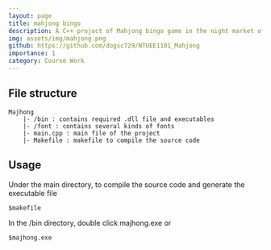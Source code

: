 ```yaml
---
layout: page
title: mahjong bingo
description: A C++ project of Mahjong bingo game in the night market of Taiwan.
img: assets/img/mahjong.png
github: https://github.com/dogsc729/NTUEE1101_Mahjong
importance: 1
category: Course Work
---
```

## File structure
    Majhong
        |- /bin : contains required .dll file and executables
        |- /font : contains several kinds of fonts
        |- main.cpp : main file of the project
        |- Makefile : makefile to compile the source code

## Usage
Under the main directory, to compile the source code and generate the executable file  
    
    $makefile
    
In the /bin directory, double click majhong.exe or

    $majhong.exe